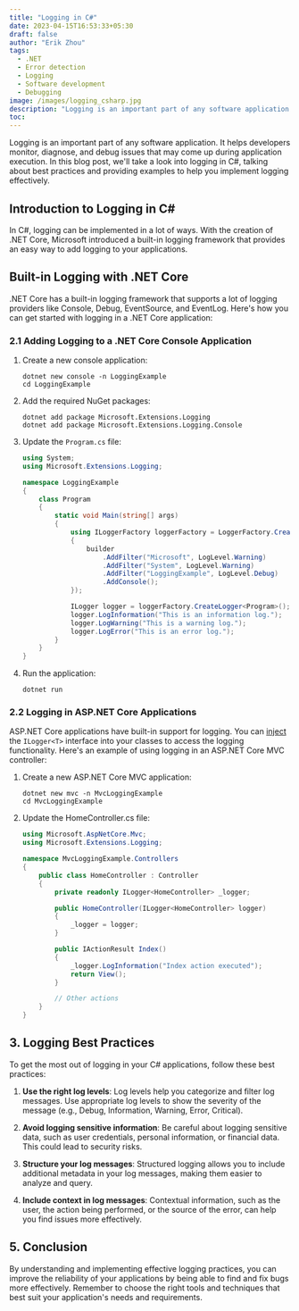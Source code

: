 ```yaml
---
title: "Logging in C#"
date: 2023-04-15T16:53:33+05:30
draft: false
author: "Erik Zhou"
tags:
  - .NET
  - Error detection
  - Logging
  - Software development
  - Debugging
image: /images/logging_csharp.jpg
description: "Logging is an important part of any software application. It helps developers monitor, diagnose, and debug issues that may arise during application execution. In this blog post, we'll take a look into logging in C#, talking about best practices and providing examples to help you implement logging effectively."
toc:
---
```


Logging is an important part of any software application. It helps developers monitor, diagnose, and debug issues that may come up during application execution. In this blog post, we'll take a look into logging in C#, talking about best practices and providing examples to help you implement logging effectively.

## Introduction to Logging in C#

In C#, logging can be implemented in a lot of ways. With the creation of .NET Core, Microsoft introduced a built-in logging framework that provides an easy way to add logging to your applications.

## Built-in Logging with .NET Core

.NET Core has a built-in logging framework that supports a lot of logging providers like Console, Debug, EventSource, and EventLog. Here's how you can get started with logging in a .NET Core application:

### 2.1 Adding Logging to a .NET Core Console Application

1. Create a new console application:


   ```
   dotnet new console -n LoggingExample
   cd LoggingExample
   ```

2. Add the required NuGet packages:


   ```
   dotnet add package Microsoft.Extensions.Logging
   dotnet add package Microsoft.Extensions.Logging.Console
   ```

3. Update the `Program.cs` file:


   ```csharp
   using System;
   using Microsoft.Extensions.Logging;

   namespace LoggingExample
   {
       class Program
       {
           static void Main(string[] args)
           {
               using ILoggerFactory loggerFactory = LoggerFactory.Create(builder =>
               {
                   builder
                       .AddFilter("Microsoft", LogLevel.Warning)
                       .AddFilter("System", LogLevel.Warning)
                       .AddFilter("LoggingExample", LogLevel.Debug)
                       .AddConsole();
               });

               ILogger logger = loggerFactory.CreateLogger<Program>();
               logger.LogInformation("This is an information log.");
               logger.LogWarning("This is a warning log.");
               logger.LogError("This is an error log.");
           }
       }
   }
   ```

4. Run the application:


   ```
   dotnet run
   ```

### 2.2 Logging in ASP.NET Core Applications

ASP.NET Core applications have built-in support for logging. You can [inject](https://erikzhou.com/blogs/dependency_injection/) the `ILogger<T>` interface into your classes to access the logging functionality. Here's an example of using logging in an ASP.NET Core MVC controller:

1. Create a new ASP.NET Core MVC application:


    ```
    dotnet new mvc -n MvcLoggingExample
    cd MvcLoggingExample
    ```

2. Update the HomeController.cs file:


    ```csharp
    using Microsoft.AspNetCore.Mvc;
    using Microsoft.Extensions.Logging;

    namespace MvcLoggingExample.Controllers
    {
        public class HomeController : Controller
        {
            private readonly ILogger<HomeController> _logger;

            public HomeController(ILogger<HomeController> logger)
            {
                _logger = logger;
            }

            public IActionResult Index()
            {
                _logger.LogInformation("Index action executed");
                return View();
            }

            // Other actions
        }
    }
    ```

## 3. Logging Best Practices

To get the most out of logging in your C# applications, follow these best practices:

1. **Use the right log levels**: Log levels help you categorize and filter log messages. Use appropriate log levels to show the severity of the message (e.g., Debug, Information, Warning, Error, Critical).

2. **Avoid logging sensitive information**: Be careful about logging sensitive data, such as user credentials, personal information, or financial data. This could lead to security risks.

3. **Structure your log messages**: Structured logging allows you to include additional metadata in your log messages, making them easier to analyze and query.

4. **Include context in log messages**: Contextual information, such as the user, the action being performed, or the source of the error, can help you find issues more effectively.

## 5. Conclusion

By understanding and implementing effective logging practices, you can improve the reliability of your applications by being able to find and fix bugs more effectively. Remember to choose the right tools and techniques that best suit your application's needs and requirements.

